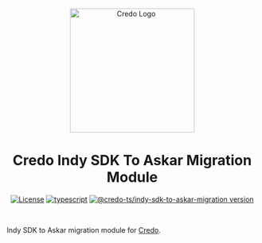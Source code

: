 <p align="center">
  <br />
  <img
    alt="Credo Logo"
    src="https://github.com/openwallet-foundation/credo-ts/blob/c7886cb8377ceb8ee4efe8d264211e561a75072d/images/credo-logo.png"
    height="250px"
  />
</p>
<h1 align="center"><b>Credo Indy SDK To Askar Migration Module</b></h1>
<p align="center">
  <a
    href="https://raw.githubusercontent.com/openwallet-foundation/credo-ts/main/LICENSE"
    ><img
      alt="License"
      src="https://img.shields.io/badge/License-Apache%202.0-blue.svg"
  /></a>
  <a href="https://www.typescriptlang.org/"
    ><img
      alt="typescript"
      src="https://img.shields.io/badge/%3C%2F%3E-TypeScript-%230074c1.svg"
  /></a>
    <a href="https://www.npmjs.com/package/@credo-ts/indy-sdk-to-askar-migration"
    ><img
      alt="@credo-ts/indy-sdk-to-askar-migration version"
      src="https://img.shields.io/npm/v/@credo-ts/indy-sdk-to-askar-migration"
  /></a>

</p>
<br />

Indy SDK to Askar migration module for [Credo](https://github.com/openwallet-foundation/credo-ts.git).
